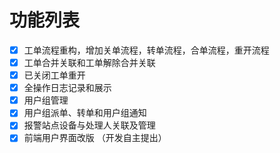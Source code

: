# 功能列表

- [x] 工单流程重构，增加关单流程，转单流程，合单流程，重开流程
- [x] 工单合并关联和工单解除合并关联
- [x] 已关闭工单重开
- [x] 全操作日志记录和展示
- [x] 用户组管理
- [x] 用户组派单、转单和用户组通知
- [x] 报警站点设备与处理人关联及管理
- [x] 前端用户界面改版 （开发自主提出）
